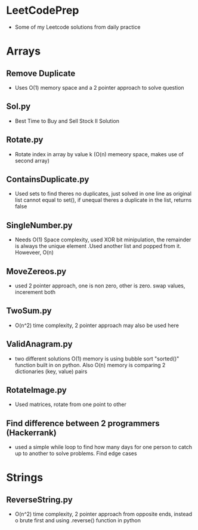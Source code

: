 # LeetCodePrep
- Some of my Leetcode solutions from daily practice 

# Arrays
## Remove Duplicate 
- Uses O(1) memory space and a 2 pointer approach to solve question 
## Sol.py 
- Best Time to Buy and Sell Stock II Solution
## Rotate.py
- Rotate index in array by value k (O(n) memeory space, makes use of second array) 
## ContainsDuplicate.py
- Used sets to find theres no duplicates, just solved in one line as original list cannot equal to set(), if unequal theres a duplicate in the list, returns false 
## SingleNumber.py
- Needs O(1) Space complexity, used XOR bit minipulation, the remainder is always the unique element .Used another list and popped from it. Howeveer, O(n)
## MoveZereos.py
- used 2 pointer approach, one is non zero, other is zero. swap values, incerement both
## TwoSum.py
- O(n^2) time complexity, 2 pointer approach may also be used here 
## ValidAnagram.py
- two different solutions O(1) memory is using bubble sort "sorted()" function built in on python. Also O(n) memory is comparing 2 dictionaries (key, value) pairs 
## RotateImage.py
- Used matrices, rotate from one point to other 
## Find difference between 2 programmers (Hackerrank) 
- used a simple while loop to find how many days for one person to catch up to another to solve problems. Find edge cases

# Strings 
## ReverseString.py 
- O(n^2) time complexity, 2 pointer approach from opposite ends, instead o brute first and using .reverse() function in python
